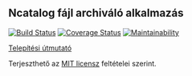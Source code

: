 ## Ncatalog fájl archiváló alkalmazás

[![Build Status](https://travis-ci.com/errotan/ncatalog.svg?branch=master)](https://travis-ci.org/jellypbx/jellypbx-web) [![Coverage Status](https://coveralls.io/repos/github/errotan/ncatalog/badge.svg?branch=master)](https://coveralls.io/github/errotan/ncatalog?branch=master) [![Maintainability](https://api.codeclimate.com/v1/badges/8898c122927d922e25a1/maintainability)](https://codeclimate.com/github/errotan/ncatalog/maintainability)

[Telepítési útmutató](SETUP.md)

Terjeszthető az [MIT licensz](LICENSE) feltételei szerint.
